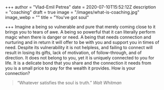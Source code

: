 +++
author = "Vlad-Emil Petrea"
date = 2020-07-10T15:52:12Z
description = "coaching"
draft = true
image = "/images/what-is-coaching.jpg"
image_webp = ""
title = "You've got soul"

+++
Imagine a being so vulnerable and pure that merely coming close to it brings you to tears of awe. A being so powerful that it can literally perform magic when there is danger or need. A being that needs connection and nurturing and in return it will offer to be with you and support you in times of need. Despite its vulnerability it is not helpless, and failing to connect will result in losing its gifts, lack of motivation, of follow-through, and of direction. It does not belong to you, yet it is uniquely connected to you for life. It is a delicate bond that you share and the connection it needs from you is a small price to pay for the wealth it provides. How is your connection?

> “Whatever satisfies the soul is truth.” _Walt Whitman_